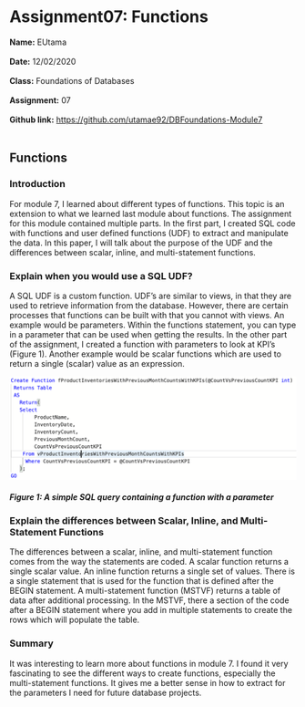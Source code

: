 # Assignment07: Functions 
**Name:** EUtama
<br></br>
**Date:** 12/02/2020
<br></br>
**Class:** Foundations of Databases
<br></br>
**Assignment:** 07
<br></br>
**Github link:** https://github.com/utamae92/DBFoundations-Module7
<br></br>

## Functions
### Introduction
For module 7, I learned about different types of functions. This topic is an extension to what we learned last module about functions. The assignment for this module contained multiple parts. In the first part, I created SQL code with functions and user defined functions (UDF) to extract and manipulate the data. In this paper, I will talk about the purpose of the UDF and the differences between scalar, inline, and multi-statement functions.

### Explain when you would use a SQL UDF?
A SQL UDF is a custom function. UDF’s are similar to views, in that they are used to retrieve information from the database. However, there are certain processes that functions can be built with that you cannot with views. An example would be parameters. Within the functions statement, you can type in a parameter that can be used when getting the results. In the other part of the assignment, I created a function with parameters to look at KPI’s (Figure 1). Another example would be scalar functions which are used to return a single (scalar) value as an expression.

![Results of Figure 1](https://github.com/utamae92/DBFoundations-Module7/blob/main/Screenshot%202020-12-02%20at%2021.45.47.png "Figure 1: A simple SQL query containing a function with a parameter") 
#### *Figure 1: A simple SQL query containing a function with a parameter*

### Explain the differences between Scalar, Inline, and Multi-Statement Functions
The differences between a scalar, inline, and multi-statement function comes from the way the statements are coded. A scalar function returns a single scalar value. An inline function returns a single set of values. There is a single statement that is used for the function that is defined after the BEGIN statement. A multi-statement function (MSTVF) returns a table of data after additional processing. In the MSTVF, there a section of the code after a BEGIN statement where you add in multiple statements to create the rows which will populate the table. 

### Summary
It was interesting to learn more about functions in module 7. I found it very fascinating to see the different ways to create functions, especially the multi-statement functions. It gives me a better sense in how to extract for the parameters I need for future database projects.

